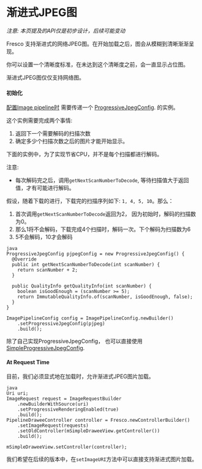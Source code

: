 # 渐进式JPEG图


*注意: 本页提及的API仅是初步设计，后续可能变动*

Fresco 支持渐进式的网络JPEG图。在开始加载之后，图会从模糊到清晰渐渐呈现。

你可以设置一个清晰度标准，在未达到这个清晰度之前，会一直显示占位图。

渐进式JPEG图仅仅支持网络图。

#### 初始化

[配置Image pipeline时](configure-image-pipeline.html) 需要传递一个 [ProgressiveJpegConfig](../javadoc/reference/com/facebook/imagepipeline/decoder/ProgressiveJpegConfig.html). 的实例。

这个实例需要完成两个事情:
1.  返回下一个需要解码的扫描次数
2.  确定多少个扫描次数之后的图片才能开始显示。

下面的实例中，为了实现节省CPU，并不是每个扫描都进行解码。

注意:

* 每次解码完之后，调用`getNextScanNumberToDecode`, 等待扫描值大于返回值，才有可能进行解码。

假设，随着下载的进行，下载完的扫描序列如下: `1, 4, 5, 10`。那么：

1.  首次调用`getNextScanNumberToDecode`返回为2， 因为初始时，解码的扫描数为0。
2.  那么1将不会解码，下载完成4个扫描时，解码一次。下个解码为扫描数为6
3.  5不会解码，10才会解码

```
java
ProgressiveJpegConfig pjpegConfig = new ProgressiveJpegConfig() {
  @Override
  public int getNextScanNumberToDecode(int scanNumber) {
    return scanNumber + 2;
  }    

  public QualityInfo getQualityInfo(int scanNumber) {
    boolean isGoodEnough = (scanNumber >= 5);
    return ImmutableQualityInfo.of(scanNumber, isGoodEnough, false);
  }
}

ImagePipelineConfig config = ImagePipelineConfig.newBuilder()
    .setProgressiveJpegConfig(pjpeg)
    .build();
```

除了自己实现ProgressiveJpegConfig， 也可以直接使用[SimpleProgressiveJpegConfig](../javadoc/reference/com/facebook/imagepipeline/decoder/SimpleProgressiveJpegConfig.html).

#### At Request Time

目前，我们必须显式地在加载时，允许渐进式JPEG图片加载。

```
java
Uri uri;
ImageRequest request = ImageRequestBuilder
    .newBuilderWithSource(uri)
    .setProgressiveRenderingEnabled(true)
    .build();
PipelineDraweeController controller = Fresco.newControllerBuilder()
    .setImageRequest(requests)
    .setOldController(mSimpleDraweeView.getController())
    .build();

mSimpleDraweeView.setController(controller);
```

我们希望在后续的版本中，在`setImageURI`方法中可以直接支持渐进式图片加载。
